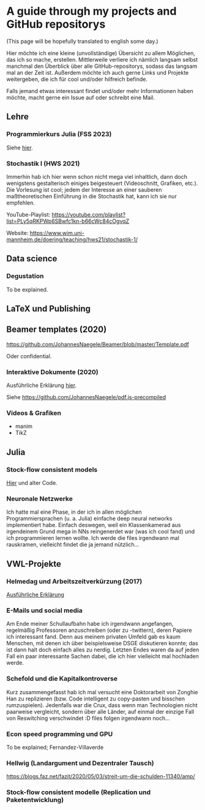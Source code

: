 # A guide through my projects and GitHub repositorys

<!--START_SECTION:waka-->
<!--END_SECTION:waka-->

(This page will be hopefully translated to english some day.)

Hier möchte ich eine kleine (unvollständige) Übersicht zu allem Möglichen, das ich so mache, erstellen. Mittlerweile verliere ich nämlich langsam selbst manchmal den Überblick über alle GitHub-repositorys, sodass das langsam mal an der Zeit ist. Außerdem möchte ich auch gerne Links und Projekte weitergeben, die ich für cool und/oder hilfreich befinde.

Falls jemand etwas interessant findet und/oder mehr Informationen haben möchte, macht gerne ein Issue auf oder schreibt eine Mail.

## Lehre

### Programmierkurs Julia (FSS 2023)

Siehe [hier](https://github.com/JohannesNaegele/Programmierkurs-Julia).

### Stochastik I (HWS 2021)

Immerhin hab ich hier wenn schon nicht mega viel inhaltlich, dann doch wenigstens gestalterisch einiges beigesteuert (Videoschnitt, Grafiken, etc.). Die Vorlesung ist cool; jedem der Interesse an einer sauberen maßtheoretischen Einführung in die Stochastik hat, kann ich sie nur empfehlen.

YouTube-Playlist: https://youtube.com/playlist?list=PLy5qRKPWp6SBwfc1kn-b66cWc84cOgvqZ

Website: https://www.wim.uni-mannheim.de/doering/teaching/hws21/stochastik-1/

## Data science

### Degustation

To be explained.


## LaTeX und Publishing

## Beamer templates (2020)

https://github.com/JohannesNaegele/Beamer/blob/master/Template.pdf

Oder confidential.

### Interaktive Dokumente (2020)

Ausführliche Erklärung [hier](./src/interactive.md).

Siehe https://github.com/JohannesNaegele/pdf.js-precompiled

### Videos & Grafiken

- manim
- TikZ

## Julia

### Stock-flow consistent models

[Hier](https://github.com/JohannesNaegele/StockFlowConsistentCore.jl) und alter Code.

### Neuronale Netzwerke

Ich hatte mal eine Phase, in der ich in allen möglichen Programmiersprachen (u. a. Julia) einfache deep neural networks implementiert habe. Einfach deswegen, weil ein Klassenkamerad aus irgendeinem Grund mega in NNs reingenerdet war (was ich cool fand) und ich programmieren lernen wollte. Ich werde die files irgendwann mal rauskramen, vielleicht findet die ja jemand nützlich...

## VWL-Projekte

### Helmedag und Arbeitszeitverkürzung (2017)

[Ausführliche Erklärung](./src/azv.md)

### E-Mails und social media

Am Ende meiner Schullaufbahn habe ich irgendwann angefangen, regelmäßig Professoren anzuschreiben (oder zu -twittern), deren Papiere ich interessant fand. Denn aus meinem privaten Umfeld gab es kaum Menschen, mit denen ich über beispielsweise DSGE diskutieren konnte; das ist dann halt doch einfach alles zu nerdig. Letzten Endes waren da auf jeden Fall ein paar interessante Sachen dabei, die ich hier vielleicht mal hochladen werde.

### Schefold und die Kapitalkontroverse

Kurz zusammengefasst hab ich mal versucht eine Doktorarbeit von Zonghie Han zu replizieren (bzw. Code intelligent zu copy-pasten und bisschen rumzuspielen). Jedenfalls war die Crux, dass wenn man Technologien nicht paarweise vergleicht, sondern über alle Länder, auf einmal der einzige Fall von Reswitching verschwindet :D files folgen irgendwann noch...

### Econ speed programming und GPU

To be explained; Fernandez-Villaverde

### Hellwig (Landargument und Dezentraler Tausch)

https://blogs.faz.net/fazit/2020/05/03/streit-um-die-schulden-11340/amp/

### Stock-flow consistent modelle (Replication und Paketentwicklung)
